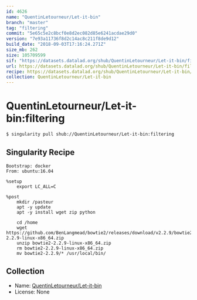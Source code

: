 ```yaml
---
id: 4626
name: "QuentinLetourneur/Let-it-bin"
branch: "master"
tag: "filtering"
commit: "5e65c5e2c8bcf0e8d2ec082d85e6241acdae29d0"
version: "7e93a11736f8d2c14ac8c211f8de9d12"
build_date: "2018-09-03T17:16:24.271Z"
size_mb: 262
size: 105709599
sif: "https://datasets.datalad.org/shub/QuentinLetourneur/Let-it-bin/filtering/2018-09-03-5e65c5e2-7e93a117/7e93a11736f8d2c14ac8c211f8de9d12.simg"
url: https://datasets.datalad.org/shub/QuentinLetourneur/Let-it-bin/filtering/2018-09-03-5e65c5e2-7e93a117/
recipe: https://datasets.datalad.org/shub/QuentinLetourneur/Let-it-bin/filtering/2018-09-03-5e65c5e2-7e93a117/Singularity
collection: QuentinLetourneur/Let-it-bin
---
```


# QuentinLetourneur/Let-it-bin:filtering

```bash
$ singularity pull shub://QuentinLetourneur/Let-it-bin:filtering
```

## Singularity Recipe

```singularity
Bootstrap: docker
From: ubuntu:16.04

%setup
	export LC_ALL=C

%post
    mkdir /pasteur
    apt -y update
    apt -y install wget zip python
    
	cd /home
    wget https://github.com/BenLangmead/bowtie2/releases/download/v2.2.9/bowtie2-2.2.9-linux-x86_64.zip
    unzip bowtie2-2.2.9-linux-x86_64.zip
    rm bowtie2-2.2.9-linux-x86_64.zip
    mv bowtie2-2.2.9/* /usr/local/bin/
```

## Collection

 - Name: [QuentinLetourneur/Let-it-bin](https://github.com/QuentinLetourneur/Let-it-bin)
 - License: None

